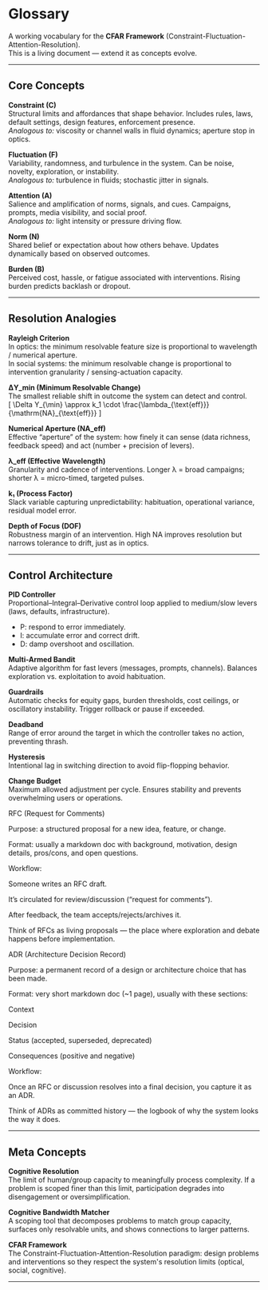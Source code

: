 # Glossary

A working vocabulary for the **CFAR Framework** (Constraint-Fluctuation-Attention-Resolution).  
This is a living document — extend it as concepts evolve.

---

## Core Concepts

**Constraint (C)**  
Structural limits and affordances that shape behavior. Includes rules, laws, default settings, design features, enforcement presence.  
*Analogous to:* viscosity or channel walls in fluid dynamics; aperture stop in optics.

**Fluctuation (F)**  
Variability, randomness, and turbulence in the system. Can be noise, novelty, exploration, or instability.  
*Analogous to:* turbulence in fluids; stochastic jitter in signals.

**Attention (A)**  
Salience and amplification of norms, signals, and cues. Campaigns, prompts, media visibility, and social proof.  
*Analogous to:* light intensity or pressure driving flow.

**Norm (N)**  
Shared belief or expectation about how others behave. Updates dynamically based on observed outcomes.

**Burden (B)**  
Perceived cost, hassle, or fatigue associated with interventions. Rising burden predicts backlash or dropout.

---

## Resolution Analogies

**Rayleigh Criterion**  
In optics: the minimum resolvable feature size is proportional to wavelength / numerical aperture.  
In social systems: the minimum resolvable change is proportional to intervention granularity / sensing-actuation capacity.

**ΔY_min (Minimum Resolvable Change)**  
The smallest reliable shift in outcome the system can detect and control.  
\[
\Delta Y_{\min} \approx k_1 \cdot \frac{\lambda_{\text{eff}}}{\mathrm{NA}_{\text{eff}}}
\]

**Numerical Aperture (NA_eff)**  
Effective “aperture” of the system: how finely it can sense (data richness, feedback speed) and act (number + precision of levers).

**λ_eff (Effective Wavelength)**  
Granularity and cadence of interventions. Longer λ = broad campaigns; shorter λ = micro-timed, targeted pulses.

**k₁ (Process Factor)**  
Slack variable capturing unpredictability: habituation, operational variance, residual model error.

**Depth of Focus (DOF)**  
Robustness margin of an intervention. High NA improves resolution but narrows tolerance to drift, just as in optics.

---

## Control Architecture

**PID Controller**  
Proportional–Integral–Derivative control loop applied to medium/slow levers (laws, defaults, infrastructure).  
- P: respond to error immediately.  
- I: accumulate error and correct drift.  
- D: damp overshoot and oscillation.

**Multi-Armed Bandit**  
Adaptive algorithm for fast levers (messages, prompts, channels). Balances exploration vs. exploitation to avoid habituation.

**Guardrails**  
Automatic checks for equity gaps, burden thresholds, cost ceilings, or oscillatory instability. Trigger rollback or pause if exceeded.

**Deadband**  
Range of error around the target in which the controller takes no action, preventing thrash.

**Hysteresis**  
Intentional lag in switching direction to avoid flip-flopping behavior.

**Change Budget**  
Maximum allowed adjustment per cycle. Ensures stability and prevents overwhelming users or operations.

RFC (Request for Comments)

Purpose: a structured proposal for a new idea, feature, or change.

Format: usually a markdown doc with background, motivation, design details, pros/cons, and open questions.

Workflow:

Someone writes an RFC draft.

It’s circulated for review/discussion (“request for comments”).

After feedback, the team accepts/rejects/archives it.

Think of RFCs as living proposals — the place where exploration and debate happens before implementation.

ADR (Architecture Decision Record)

Purpose: a permanent record of a design or architecture choice that has been made.

Format: very short markdown doc (~1 page), usually with these sections:

Context

Decision

Status (accepted, superseded, deprecated)

Consequences (positive and negative)

Workflow:

Once an RFC or discussion resolves into a final decision, you capture it as an ADR.

Think of ADRs as committed history — the logbook of why the system looks the way it does.

---

## Meta Concepts

**Cognitive Resolution**  
The limit of human/group capacity to meaningfully process complexity. If a problem is scoped finer than this limit, participation degrades into disengagement or oversimplification.

**Cognitive Bandwidth Matcher**  
A scoping tool that decomposes problems to match group capacity, surfaces only resolvable units, and shows connections to larger patterns.

**CFAR Framework**  
The Constraint-Fluctuation-Attention-Resolution paradigm: design problems and interventions so they respect the system's resolution limits (optical, social, cognitive).

---

